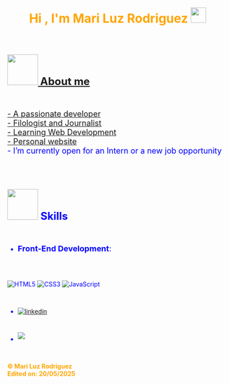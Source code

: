<text style="color: blue;">


<h1 align="center" style="color: orange;"><b>Hi , I'm Mari Luz Rodriguez </b><img src="https://media.giphy.com/media/hvRJCLFzcasrR4ia7z/giphy.gif" width="35"></h1>
<!--  -->
<p align="center">
  <a href="https://media2.giphy.com/media/v1.Y2lkPTc5MGI3NjExbTc5dWo3ODY1bG13Njltazl1cHlleHYwY2d2ZHQwc20wMWNmbDh1eSZlcD12MV9pbnRlcm5hbF9naWZfYnlfaWQmY3Q9Zw/liRTgRfK9XljrH2EFt/giphy.gif">
</p>


<br>

## <img src = "https://media2.giphy.com/media/v1.Y2lkPTc5MGI3NjExbTc5dWo3ODY1bG13Njltazl1cHlleHYwY2d2ZHQwc20wMWNmbDh1eSZlcD12MV9pbnRlcm5hbF9naWZfYnlfaWQmY3Q9Zw/liRTgRfK9XljrH2EFt/giphy.gif" width = 70px> <font SIZE=5>**About me**</font>



<br>

<font SIZE=4>- A passionate developer</font>
<br>
<font SIZE=4>- Filologist and Journalist</font>
<br>
<font SIZE=4>- Learning Web Development</font>
<br>
<font SIZE=4>- Personal website <a href="https://www.linkedin.com/in/mluzrog/"></a></font>
<br>
<font SIZE=4>- I’m currently open for an Intern or a new job opportunity</font>

<br><br>



## <img src="https://media0.giphy.com/media/v1.Y2lkPTc5MGI3NjExbTF3dTU1Ymw1anUxc2tzcXc4bWpxajJlM2VoM3N1OTBmZzFxeHE0NCZlcD12MV9pbnRlcm5hbF9naWZfYnlfaWQmY3Q9Zw/KCpObMwXFL4FszmTt4/giphy.gif" width ="70px"><b><font SIZE=5>&nbsp;Skills</font></b>
<br>

<p align="center">


    
- <font SIZE=4>**Front-End Development**:</font>
<br>
<br>

   ![HTML5](https://img.shields.io/badge/HTML5%20-%23E34F26.svg?style=for-the-badge&logo=html5&logoColor=white)
   ![CSS3](https://img.shields.io/badge/CSS%20-%231572B6.svg?style=for-the-badge&logo=css3&logoColor=white)
   ![JavaScript](https://img.shields.io/badge/JavaScript%20-%23F7DF1E.svg?style=for-the-badge&logo=javascript&logoColor=black)

<br>

<div align='left'>

<ul>

<li>
<a href="https://www.linkedin.com/in/mluzrog/" target="_blank">
<img src="https://img.shields.io/badge/linkedin:  mluzrog-%2300acee.svg?color=405DE6&style=for-the-badge&logo=linkedin&logoColor=white" alt=linkedin style="margin-bottom: 5px;"/>
</a>
</li>

<br>


<br>

<li>
<a href="mailto:mari_75es@yahoo.es" target="_blank">
<img src="https://img.shields.io/badge/gmail:  mluzrog-%23EA4335.svg?style=for-the-badge&logo=gmail&logoColor=white" t=mail style="margin-bottom: 5px;" />
</a>
</li>
	
</ul>
</div>
<text style="color: orange";>
<br>

<b>&copy; Mari Luz Rodriguez</b>
<br>
<b>Edited on: 20/05/2025</b>
